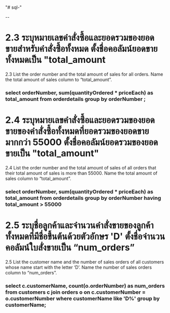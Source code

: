 "# sql-"

-- <h1> 2.3 ระบุหมายเลขคำสั่งซื้อและยอดรวมของยอดขายสำหรับคำสั่งซื้อทั้งหมด ตั้งชื่อคอลัมน์ยอดขายทั้งหมดเป็น "total_amount </h1>
2.3 List the order number and the total amount of sales for all orders. Name the total amount of sales column to “total_amount”.

<h3>
select orderNumber, sum(quantityOrdered * priceEach) as total_amount
from orderdetails 
group by orderNumber ;
</h3>

 <h1>2.4 ระบุหมายเลขคำสั่งซื้อและยอดรวมของยอดขายของคำสั่งซื้อทั้งหมดที่ยอดรวมของยอดขายมากกว่า 55000 ตั้งชื่อคอลัมน์ยอดรวมของยอดขายเป็น "total_amount" </h1>
 2.4 List the order number and the total amount of sales of all orders that their total amount of sales is more than 55000. Name the total amount of sales column to “total_amount”.

<h3>
select orderNumber, sum(quantityOrdered * priceEach) as total_amount
from orderdetails 
group by orderNumber
having total_amount > 55000
  </h3>


<h1> 2.5 ระบุชื่อลูกค้าและจำนวนคำสั่งขายของลูกค้าทั้งหมดที่มีชื่อขึ้นต้นด้วยตัวอักษร 'D' ตั้งชื่อจำนวนคอลัมน์ใบสั่งขายเป็น “num_orders” </h1>
2.5 List the customer name and the number of sales orders of all customers whose name start with the letter ‘D’. Name the number of sales orders column to “num_orders”.

<h3>
select c.customerName, count(o.orderNumber) as num_orders
from customers c join orders o on c.customerNumber = o.customerNumber
where customerName like 'D%'
group by customerName;
 </h3>
